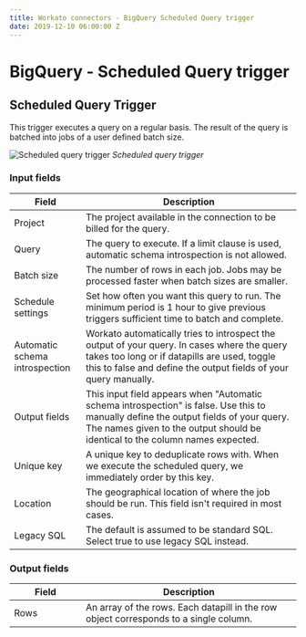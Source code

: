 ```yaml
---
title: Workato connectors - BigQuery Scheduled Query trigger
date: 2019-12-10 06:00:00 Z
---
```


# BigQuery - Scheduled Query trigger

## Scheduled Query Trigger
This trigger executes a query on a regular basis. The result of the query is batched into jobs of a user defined batch size.

![Scheduled query trigger](~@img/bigquery/scheduled-query-input.png)
*Scheduled query trigger*

### Input fields

<table class="unchanged rich-diff-level-one">
  <thead>
    <tr>
        <th width='25%'>Field</th>
        <th>Description</th>
    </tr>
  </thead>
  <tbody>
    <tr>
      <td>Project</td>
      <td>The project available in the connection to be billed for the query.</td>
    </tr>
    <tr>
      <td>Query</td>
      <td>The query to execute. If a limit clause is used, automatic schema introspection is not allowed.</td>
    </tr>
    <tr>
      <td>Batch size</td>
      <td>The number of rows in each job. Jobs may be processed faster when batch sizes are smaller.</td>
    </tr>
    <tr>
      <td>Schedule settings</td>
      <td>Set how often you want this query to run. The minimum period is 1 hour to give previous triggers sufficient time to batch and complete.</td>
    </tr>
    <tr>
      <td>Automatic schema introspection</td>
      <td>Workato automatically tries to introspect the output of your query. In cases where the query takes too long or if datapills are used, toggle this to false and define the output fields of your query manually.</td>
    </tr>
    <tr>
      <td>Output fields</td>
      <td>This input field appears when "Automatic schema introspection" is false. Use this to manually define the output fields of your query. The names given to the output should be identical to the column names expected.</td>
    </tr>
    <tr>
      <td>Unique key</td>
      <td>A unique key to deduplicate rows with. When we execute the scheduled query, we immediately order by this key.</td>
    </tr>
    <tr>
      <td>Location</td>
      <td>The geographical location of where the job should be run. This field isn't required in most cases.</td>
    </tr>
    <tr>
      <td>Legacy SQL</td>
      <td>The default is assumed to be standard SQL. Select true to use legacy SQL instead.</td>
    </tr>
  </tbody>
</table>

### Output fields
<table class="unchanged rich-diff-level-one">
  <thead>
    <tr>
        <th width='25%'>Field</th>
        <th>Description</th>
    </tr>
  </thead>
  <tbody>
    <tr>
      <td>Rows</td>
      <td>An array of the rows. Each datapill in the row object corresponds to a single column.</td>
    </tr>
   </tbody>
</table>
